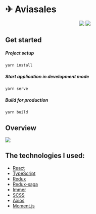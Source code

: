 # ✈ Aviasales

<p align="center">
  <img src="https://github.com/shock-dev/aviasales-react-typescript/actions/workflows/deploy.yml/badge.svg">
  <img src="https://img.shields.io/badge/license-MIT-blue.svg">
</p>

## Get started

##### Project setup
```
yarn install
```

##### Start application in development mode
```
yarn serve
```

##### Build for production
```
yarn build
```

## Overview

<img src="https://sun9-8.userapi.com/impg/z6WdbFoiI3VR02W-QJRuKe9ROEmcI2-KiCG0jw/U7AixPeZRL0.jpg?size=1382x777&quality=96&sign=f8ffd994c4f05e0aa93b9cb2f3289915&type=album" />

## The technologies I used:

- [React](https://reactjs.org)
- [TypeScript](https://www.typescriptlang.org)
- [Redux](https://redux.js.org)
- [Redux-saga](https://redux-saga.js.org)
- [Immer](https://immerjs.github.io/immer)
- [SCSS](https://sass-lang.com)
- [Axios](https://axios-http.com)
- [Moment.js](https://momentjs.com)
